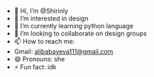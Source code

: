 - 👋 Hi, I’m @Shirinly
- 👀 I’m interested in design
- 🌱 I’m currently learning python language
- 💞️ I’m looking to collaborate on design groups
- 📫 How to reach me:
- Gmail: alibabayeva111@gmail.com
- 😄 Pronouns: she
- ⚡ Fun fact: idk

<!---
Shirinly/Shirinly is a ✨ special ✨ repository because its `README.md` (this file) appears on your GitHub profile.
You can click the Preview link to take a look at your changes.
--->
